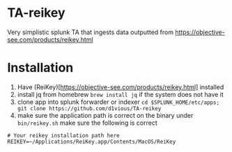 # TA-reikey
Very simplistic splunk TA that ingests data outputted from https://objective-see.com/products/reikey.html

# Installation 
1. Have (ReiKey)[https://objective-see.com/products/reikey.html] installed
2. install jq from homebrew `brew install jq` if the system does not have it
3. clone app into splunk forwarder or indexer `cd $SPLUNK_HOME/etc/apps; git clone https://github.com/d1vious/TA-reikey` 
4. make sure the application path is correct on the binary under `bin/reikey.sh` make sure the following is correct
```
# Your reikey installation path here
REIKEY=~/Applications/ReiKey.app/Contents/MacOS/ReiKey
``` 
